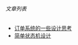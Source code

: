 
###### 文章列表
* [订单系统的一些设计思考](https://github.com/Mr-LuXiaoHua/architect/blob/master/doc/order-architech.md)
* [简单状态机设计](https://github.com/Mr-LuXiaoHua/architect/blob/master/doc/state-machine.md)